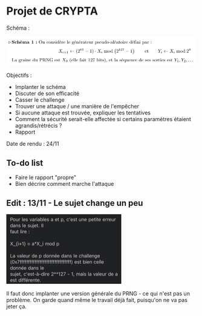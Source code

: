 # Projet de CRYPTA

Schéma :

![imagesujet](media/sujet.png)

Objectifs :
+ Implanter le schéma
+ Discuter de son efficacité
+ Casser le challenge
+ Trouver une attaque / une manière de l'empêcher
+ Si aucune attaque est trouvée, expliquer les tentatives
+ Comment la sécurité serait-elle affectée si certains paramètres étaient agrandis/rétrécis ?
+ Rapport

Date de rendu : 24/11

## To-do list
+ Faire le rapport "propre"
+ Bien décrire comment marche l'attaque

## Edit : 13/11 - Le sujet change un peu

![imagesujet](media/vrai_sujet.png)

Il faut donc implanter une version générale du PRNG - ce qui n'est pas un problème. On garde quand même le travail déjà fait, puisqu'on ne va pas jeter ça.

